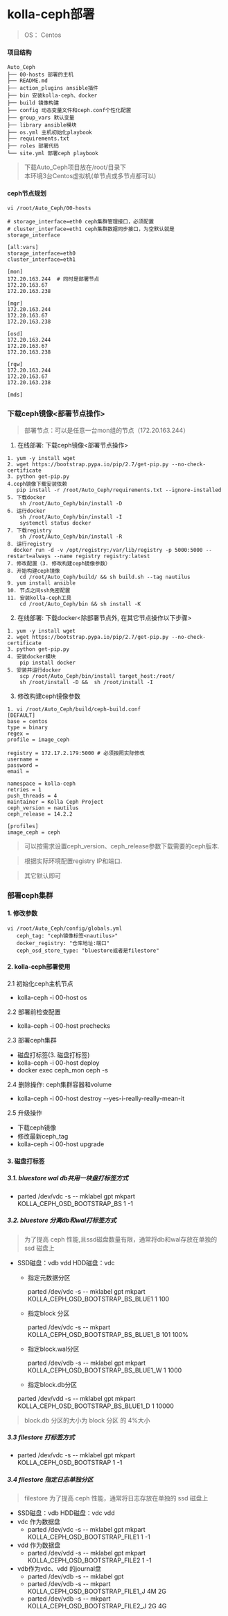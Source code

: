 # kolla-ceph部署

> OS： Centos


#### 项目结构

```
Auto_Ceph
├── 00-hosts 部署的主机
├── README.md
├── action_plugins ansible插件
├── bin 安装kolla-ceph、docker
├── build 镜像构建
├── config 动态变量文件和ceph.conf个性化配置
├── group_vars 默认变量
├── library ansible模块
├── os.yml 主机初始化playbook
├── requirements.txt 
├── roles 部署代码
└── site.yml 部署ceph playbook
```
> 下载Auto_Ceph项目放在/root/目录下    
> 本环境3台Centos虚拟机(单节点或多节点都可以)

#### ceph节点规划
```
vi /root/Auto_Ceph/00-hosts

# storage_interface=eth0 ceph集群管理接口，必须配置 
# cluster_interface=eth1 ceph集群数据同步接口，为空默认就是storage_interface

[all:vars]
storage_interface=eth0
cluster_interface=eth1

[mon]
172.20.163.244  # 同时是部署节点
172.20.163.67 
172.20.163.238

[mgr]
172.20.163.244
172.20.163.67 
172.20.163.238 

[osd]
172.20.163.244
172.20.163.67 
172.20.163.238 

[rgw]
172.20.163.244
172.20.163.67 
172.20.163.238 

[mds]

```

### 下载ceph镜像<部署节点操作>
> 部署节点：可以是任意一台mon组的节点（172.20.163.244）

1. 在线部署: 下载ceph镜像<部署节点操作>
  
  ```
  1. yum -y install wget
  2. wget https://bootstrap.pypa.io/pip/2.7/get-pip.py --no-check-certificate
  3. python get-pip.py
  4.ceph镜像下载安装依赖
     pip install -r /root/Auto_Ceph/requirements.txt --ignore-installed 
  5. 下载docker
      sh /root/Auto_Ceph/bin/install -D
  6. 运行docker
      sh /root/Auto_Ceph/bin/install -I
      systemctl status docker
  7. 下载registry
      sh /root/Auto_Ceph/bin/install -R
  8. 运行registry
  	docker run -d -v /opt/registry:/var/lib/registry -p 5000:5000 --restart=always --name registry registry:latest
  7. 修改配置（3. 修改构建ceph镜像参数）
  8. 开始构建ceph镜像
      cd /root/Auto_Ceph/build/ && sh build.sh --tag nautilus
  9. yum install ansible
  10. 节点之间ssh免密配置
  11. 安装kolla-ceph工具 
      cd /root/Auto_Ceph/bin && sh install -K
  ```
  
2. 在线部署: 下载docker<除部署节点外, 在其它节点操作以下步骤>

```
1. yum -y install wget
2. wget https://bootstrap.pypa.io/pip/2.7/get-pip.py --no-check-certificate
3. python get-pip.py
4. 安装docker模块 
    pip install docker
5. 安装并运行docker
    scp /root/Auto_Ceph/bin/install target_host:/root/
    sh /root/install -D &&  sh /root/install -I

```

3. 修改构建ceph镜像参数

```
1. vi /root/Auto_Ceph/build/ceph-build.conf
[DEFAULT]
base = centos
type = binary
regex =
profile = image_ceph

registry = 172.17.2.179:5000 # 必须按照实际修改
username =
password =
email =

namespace = kolla-ceph
retries = 1
push_threads = 4
maintainer = Kolla Ceph Project
ceph_version = nautilus
ceph_release = 14.2.2 

[profiles]
image_ceph = ceph

```
> 可以按需求设置ceph_version、ceph_release参数下载需要的ceph版本. 

>  根据实际环境配置registry IP和端口.

> 其它默认即可



### 部署ceph集群
#### 1. 修改参数

```
vi /root/Auto_Ceph/config/globals.yml 
   ceph_tag: "ceph镜像标签<nautilus>"
   docker_registry: "仓库地址:端口"
   ceph_osd_store_type: "bluestore或者是filestore"
```
   
#### 2. kolla-ceph部署使用
	

2.1 初始化ceph主机节点

   * kolla-ceph -i 00-host os
   
2.2 部署前检查配置

   * kolla-ceph -i 00-host prechecks
   
2.3 部署ceph集群

   * 磁盘打标签(3. 磁盘打标签)
   * kolla-ceph -i 00-host deploy
   * docker exec ceph_mon ceph -s
   
2.4 删除操作: ceph集群容器和volume

  * kolla-ceph -i 00-host  destroy --yes-i-really-really-mean-it
  
2.5 升级操作

   * 下载ceph镜像
   * 修改最新ceph_tag
   * kolla-ceph -i 00-host upgrade
  
#### 3. 磁盘打标签

##### 3.1. bluestore wal db共用一块盘打标签方式

  *  parted  /dev/vdc  -s  -- mklabel  gpt  mkpart KOLLA_CEPH_OSD_BOOTSTRAP_BS  1 -1
    
##### 3.2. bluestore 分离db和wal打标签方式
>  为了提高 ceph 性能,且ssd磁盘数量有限，通常将db和wal存放在单独的 ssd 磁盘上

  * SSD磁盘：vdb vdd      HDD磁盘：vdc
    * 指定元数据分区 
    
        parted /dev/vdc -s -- mklabel  gpt mkpart KOLLA_CEPH_OSD_BOOTSTRAP_BS_BLUE1 1 100
    * 指定block 分区
    
       parted /dev/vdc -s -- mkpart KOLLA_CEPH_OSD_BOOTSTRAP_BS_BLUE1_B 101 100%
      
    * 指定block.wal分区
    
      parted /dev/vdb -s -- mklabel  gpt mkpart KOLLA_CEPH_OSD_BOOTSTRAP_BS_BLUE1_W 1 1000
    * 指定block.db分区
    
     parted /dev/vdd -s -- mklabel  gpt mkpart KOLLA_CEPH_OSD_BOOTSTRAP_BS_BLUE1_D 1 10000
    
> block.db 分区的大小为 block 分区 的 4%大小

##### 3.3 filestore 打标签方式
  * parted /dev/vdc -s -- mklabel gpt mkpart KOLLA_CEPH_OSD_BOOTSTRAP 1 -1
 
##### 3.4 filestore 指定日志单独分区
> filestore 为了提高 ceph 性能，通常将日志存放在单独的 ssd 磁盘上

* SSD磁盘：vdb    HDD磁盘：vdc vdd 
* vdc 作为数据盘
   * parted /dev/vdc -s -- mklabel gpt mkpart KOLLA_CEPH_OSD_BOOTSTRAP_FILE1 1 -1
* vdd 作为数据盘
   * parted /dev/vdd -s -- mklabel gpt mkpart KOLLA_CEPH_OSD_BOOTSTRAP_FILE2 1 -1
* vdb作为vdc、vdd 的journal盘
   *  parted /dev/vdb -s -- mklabel gpt
   *  parted /dev/vdb -s -- mkpart KOLLA_CEPH_OSD_BOOTSTRAP_FILE1_J 4M 2G
   *  parted /dev/vdb -s -- mkpart KOLLA_CEPH_OSD_BOOTSTRAP_FILE2_J 2G 4G


  
 
 

 



